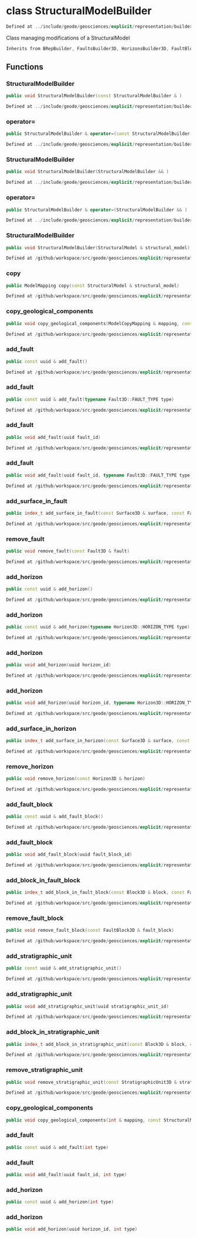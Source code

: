 # class StructuralModelBuilder

```cpp
Defined at ../include/geode/geosciences/explicit/representation/builder/structural_model_builder.h#51
```

 Class managing modifications of a StructuralModel



```cpp
Inherits from BRepBuilder, FaultsBuilder3D, HorizonsBuilder3D, FaultBlocksBuilder3D, StratigraphicUnitsBuilder3D
```



## Functions

### StructuralModelBuilder

```cpp
public void StructuralModelBuilder(const StructuralModelBuilder & )
```

```cpp
Defined at ../include/geode/geosciences/explicit/representation/builder/structural_model_builder.h#58
```

### operator=

```cpp
public StructuralModelBuilder & operator=(const StructuralModelBuilder & )
```

```cpp
Defined at ../include/geode/geosciences/explicit/representation/builder/structural_model_builder.h#58
```

### StructuralModelBuilder

```cpp
public void StructuralModelBuilder(StructuralModelBuilder && )
```

```cpp
Defined at ../include/geode/geosciences/explicit/representation/builder/structural_model_builder.h#58
```

### operator=

```cpp
public StructuralModelBuilder & operator=(StructuralModelBuilder && )
```

```cpp
Defined at ../include/geode/geosciences/explicit/representation/builder/structural_model_builder.h#58
```

### StructuralModelBuilder

```cpp
public void StructuralModelBuilder(StructuralModel & structural_model)
```

```cpp
Defined at /github/workspace/src/geode/geosciences/explicit/representation/builder/structural_model_builder.cpp#36
```

### copy

```cpp
public ModelMapping copy(const StructuralModel & structural_model)
```

```cpp
Defined at /github/workspace/src/geode/geosciences/explicit/representation/builder/structural_model_builder.cpp#47
```

### copy_geological_components

```cpp
public void copy_geological_components(ModelCopyMapping & mapping, const StructuralModel & structural_model)
```

```cpp
Defined at /github/workspace/src/geode/geosciences/explicit/representation/builder/structural_model_builder.cpp#57
```

### add_fault

```cpp
public const uuid & add_fault()
```

```cpp
Defined at /github/workspace/src/geode/geosciences/explicit/representation/builder/structural_model_builder.cpp#70
```

### add_fault

```cpp
public const uuid & add_fault(typename Fault3D::FAULT_TYPE type)
```

```cpp
Defined at /github/workspace/src/geode/geosciences/explicit/representation/builder/structural_model_builder.cpp#76
```

### add_fault

```cpp
public void add_fault(uuid fault_id)
```

```cpp
Defined at /github/workspace/src/geode/geosciences/explicit/representation/builder/structural_model_builder.cpp#83
```

### add_fault

```cpp
public void add_fault(uuid fault_id, typename Fault3D::FAULT_TYPE type)
```

```cpp
Defined at /github/workspace/src/geode/geosciences/explicit/representation/builder/structural_model_builder.cpp#88
```

### add_surface_in_fault

```cpp
public index_t add_surface_in_fault(const Surface3D & surface, const Fault3D & fault)
```

```cpp
Defined at /github/workspace/src/geode/geosciences/explicit/representation/builder/structural_model_builder.cpp#94
```

### remove_fault

```cpp
public void remove_fault(const Fault3D & fault)
```

```cpp
Defined at /github/workspace/src/geode/geosciences/explicit/representation/builder/structural_model_builder.cpp#101
```

### add_horizon

```cpp
public const uuid & add_horizon()
```

```cpp
Defined at /github/workspace/src/geode/geosciences/explicit/representation/builder/structural_model_builder.cpp#107
```

### add_horizon

```cpp
public const uuid & add_horizon(typename Horizon3D::HORIZON_TYPE type)
```

```cpp
Defined at /github/workspace/src/geode/geosciences/explicit/representation/builder/structural_model_builder.cpp#113
```

### add_horizon

```cpp
public void add_horizon(uuid horizon_id)
```

```cpp
Defined at /github/workspace/src/geode/geosciences/explicit/representation/builder/structural_model_builder.cpp#120
```

### add_horizon

```cpp
public void add_horizon(uuid horizon_id, typename Horizon3D::HORIZON_TYPE type)
```

```cpp
Defined at /github/workspace/src/geode/geosciences/explicit/representation/builder/structural_model_builder.cpp#125
```

### add_surface_in_horizon

```cpp
public index_t add_surface_in_horizon(const Surface3D & surface, const Horizon3D & horizon)
```

```cpp
Defined at /github/workspace/src/geode/geosciences/explicit/representation/builder/structural_model_builder.cpp#131
```

### remove_horizon

```cpp
public void remove_horizon(const Horizon3D & horizon)
```

```cpp
Defined at /github/workspace/src/geode/geosciences/explicit/representation/builder/structural_model_builder.cpp#138
```

### add_fault_block

```cpp
public const uuid & add_fault_block()
```

```cpp
Defined at /github/workspace/src/geode/geosciences/explicit/representation/builder/structural_model_builder.cpp#144
```

### add_fault_block

```cpp
public void add_fault_block(uuid fault_block_id)
```

```cpp
Defined at /github/workspace/src/geode/geosciences/explicit/representation/builder/structural_model_builder.cpp#150
```

### add_block_in_fault_block

```cpp
public index_t add_block_in_fault_block(const Block3D & block, const FaultBlock3D & fault_block)
```

```cpp
Defined at /github/workspace/src/geode/geosciences/explicit/representation/builder/structural_model_builder.cpp#155
```

### remove_fault_block

```cpp
public void remove_fault_block(const FaultBlock3D & fault_block)
```

```cpp
Defined at /github/workspace/src/geode/geosciences/explicit/representation/builder/structural_model_builder.cpp#162
```

### add_stratigraphic_unit

```cpp
public const uuid & add_stratigraphic_unit()
```

```cpp
Defined at /github/workspace/src/geode/geosciences/explicit/representation/builder/structural_model_builder.cpp#169
```

### add_stratigraphic_unit

```cpp
public void add_stratigraphic_unit(uuid stratigraphic_unit_id)
```

```cpp
Defined at /github/workspace/src/geode/geosciences/explicit/representation/builder/structural_model_builder.cpp#175
```

### add_block_in_stratigraphic_unit

```cpp
public index_t add_block_in_stratigraphic_unit(const Block3D & block, const StratigraphicUnit3D & stratigraphic_unit)
```

```cpp
Defined at /github/workspace/src/geode/geosciences/explicit/representation/builder/structural_model_builder.cpp#180
```

### remove_stratigraphic_unit

```cpp
public void remove_stratigraphic_unit(const StratigraphicUnit3D & stratigraphic_unit)
```

```cpp
Defined at /github/workspace/src/geode/geosciences/explicit/representation/builder/structural_model_builder.cpp#187
```

### copy_geological_components

```cpp
public void copy_geological_components(int & mapping, const StructuralModel & structural_model)
```

### add_fault

```cpp
public const uuid & add_fault(int type)
```

### add_fault

```cpp
public void add_fault(uuid fault_id, int type)
```

### add_horizon

```cpp
public const uuid & add_horizon(int type)
```

### add_horizon

```cpp
public void add_horizon(uuid horizon_id, int type)
```



